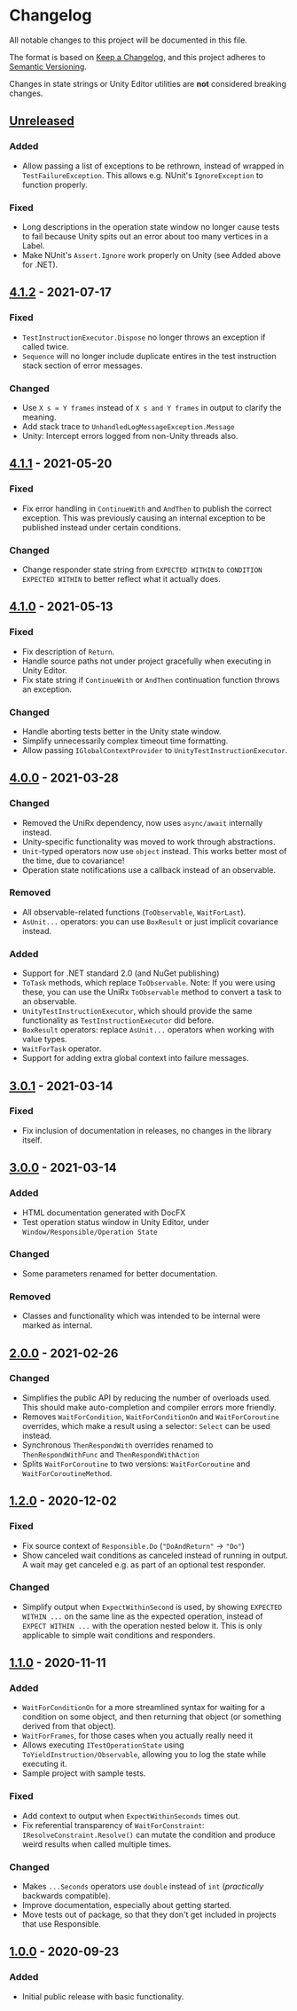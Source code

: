 # Changelog
All notable changes to this project will be documented in this file.

The format is based on [Keep a Changelog](https://keepachangelog.com/en/1.0.0/),
and this project adheres to [Semantic Versioning](https://semver.org/spec/v2.0.0.html).

Changes in state strings or Unity Editor utilities are **not** considered breaking changes.

## [Unreleased]

### Added
- Allow passing a list of exceptions to be rethrown, instead of wrapped in `TestFailureException`. This allows e.g. NUnit's `IgnoreException` to function properly.

### Fixed
- Long descriptions in the operation state window no longer cause tests to fail because Unity spits out an error about too many vertices in a Label.
- Make NUnit's `Assert.Ignore` work properly on Unity (see Added above for .NET).

## [4.1.2] - 2021-07-17

### Fixed
- `TestInstructionExecutor.Dispose` no longer throws an exception if called twice.
- `Sequence` will no longer include duplicate entires in the test instruction stack section of error messages.

### Changed
- Use `X s ≈ Y frames` instead of `X s and Y frames` in output to clarify the meaning.
- Add stack trace to `UnhandledLogMessageException.Message`
- Unity: Intercept errors logged from non-Unity threads also.

## [4.1.1] - 2021-05-20

### Fixed
- Fix error handling in `ContinueWith` and `AndThen` to publish the correct exception. This was previously causing an internal exception to be published instead under certain conditions.

### Changed
- Change responder state string from `EXPECTED WITHIN` to `CONDITION EXPECTED WITHIN` to better reflect what it actually does.

## [4.1.0] - 2021-05-13

### Fixed
- Fix description of `Return`.
- Handle source paths not under project gracefully when executing in Unity Editor.
- Fix state string if `ContinueWith` or `AndThen` continuation function throws an exception.

### Changed
- Handle aborting tests better in the Unity state window.
- Simplify unnecessarily complex timeout time formatting.
- Allow passing `IGlobalContextProvider` to `UnityTestInstructionExecutor`.

## [4.0.0] - 2021-03-28
### Changed
- Removed the UniRx dependency, now uses `async/await` internally instead.
- Unity-specific functionality was moved to work through abstractions.
- `Unit`-typed operators now use `object` instead. This works better most of the time, due to covariance!
- Operation state notifications use a callback instead of an observable.

### Removed
- All observable-related functions (`ToObservable`, `WaitForLast`).
- `AsUnit...` operators: you can use `BoxResult` or just implicit covariance instead.

### Added
- Support for .NET standard 2.0 (and NuGet publishing)
- `ToTask` methods, which replace `ToObservable`. Note: If you were using these, you can use the UniRx `ToObservable` method to convert a task to an observable.
- `UnityTestInstructionExecutor`, which should provide the same functionality as `TestInstructionExecutor` did before.
- `BoxResult` operators: replace `AsUnit...` operators when working with value types.
- `WaitForTask` operator.
- Support for adding extra global context into failure messages.

## [3.0.1] - 2021-03-14
### Fixed
- Fix inclusion of documentation in releases, no changes in the library itself.

## [3.0.0] - 2021-03-14
### Added
- HTML documentation generated with DocFX
- Test operation status window in Unity Editor, under `Window/Responsible/Operation State`

### Changed
- Some parameters renamed for better documentation.

### Removed
- Classes and functionality which was intended to be internal were marked as internal.

## [2.0.0] - 2021-02-26
### Changed
- Simplifies the public API by reducing the number of overloads used. This should make auto-completion and compiler errors more friendly.
- Removes `WaitForCondition`, `WaitForConditionOn` and `WaitForCoroutine` overrides, which make a result using a selector: `Select` can be used instead.
- Synchronous `ThenRespondWith` overrides renamed to `ThenRespondWithFunc` and `ThenRespondWithAction`
- Splits `WaitForCoroutine` to two versions: `WaitForCoroutine` and `WaitForCoroutineMethod`.

## [1.2.0] - 2020-12-02
### Fixed
- Fix source context of `Responsible.Do` (`"DoAndReturn"` -> `"Do"`)
- Show canceled wait conditions as canceled instead of running in output. A wait may get canceled e.g. as part of an optional test responder.

### Changed
- Simplify output when `ExpectWithinSecond` is used, by showing `EXPECTED WITHIN ...` on the same line as the expected operation, instead of `EXPECT WITHIN ...` with the operation nested below it. This is only applicable to simple wait conditions and responders.

## [1.1.0] - 2020-11-11
### Added
- `WaitForConditionOn` for a more streamlined syntax for waiting for a condition on some object, and then returning that object (or something derived from that object).
- `WaitForFrames`, for those cases when you actually really need it
- Allows executing `ITestOperationState` using `ToYieldInstruction/Observable`, allowing you to log the state while executing it.
- Sample project with sample tests.

### Fixed
- Add context to output when `ExpectWithinSeconds` times out.
- Fix referential transparency of `WaitForConstraint`: `IResolveConstraint.Resolve()` can mutate the condition and produce weird results when called multiple times.

### Changed
- Makes `...Seconds` operators use `double` instead of `int` (_practically_ backwards compatible).
- Improve documentation, especially about getting started.
- Move tests out of package, so that they don't get included in projects that use Responsible.

## [1.0.0] - 2020-09-23
### Added
- Initial public release with basic functionality.

[Unreleased]: https://github.com/sbergen/Responsible/compare/v4.1.2...HEAD
[4.1.2]: https://github.com/sbergen/Responsible/releases/tag/v4.1.2
[4.1.1]: https://github.com/sbergen/Responsible/releases/tag/v4.1.1
[4.1.0]: https://github.com/sbergen/Responsible/releases/tag/v4.1.0
[4.0.0]: https://github.com/sbergen/Responsible/releases/tag/v4.0.0
[3.0.1]: https://github.com/sbergen/Responsible/releases/tag/v3.0.1
[3.0.0]: https://github.com/sbergen/Responsible/releases/tag/v3.0.0
[2.0.0]: https://github.com/sbergen/Responsible/releases/tag/v2.0.0
[1.2.0]: https://github.com/sbergen/Responsible/releases/tag/v1.2.0
[1.1.0]: https://github.com/sbergen/Responsible/releases/tag/v1.1.0
[1.0.0]: https://github.com/sbergen/Responsible/releases/tag/v1.0.0
